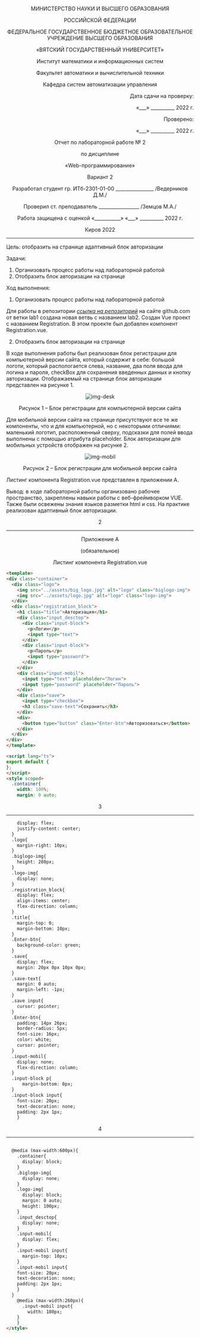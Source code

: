<p align = center>МИНИСТЕРСТВО НАУКИ И ВЫСШЕГО ОБРАЗОВАНИЯ

<p align = center>РОССИЙСКОЙ ФЕДЕРАЦИИ

<p align = center>ФЕДЕРАЛЬНОЕ ГОСУДАРСТВЕННОЕ БЮДЖЕТНОЕ ОБРАЗОВАТЕЛЬНОЕ УЧРЕЖДЕНИЕ ВЫСШЕГО ОБРАЗОВАНИЯ

<p align = center>«ВЯТСКИЙ ГОСУДАРСТВЕННЫЙ УНИВЕРСИТЕТ»

<p align = center>Институт математики и информационных систем

<p align = center>Факультет автоматики и вычислительной техники

<p align = center>Кафедра систем автоматизации управления

<p align = right>Дата сдачи на проверку:

<p align = right>«___» __________ 2022 г.

<p align = right>Проверено:

<p align = right>«___» __________ 2022 г.

<p align = center>Отчет по лабораторной работе № 2

<p align = center>по дисциплине

<p align = center>«Web-программирование»

<p align = center>Вариант 2




<p align = center>Разработал студент гр. ИТб-2301-01-00 ________________ /Ведерников Д.М./

<p align = center>Проверил ст. преподаватель _________________ /Земцов М.А./

<p align = center>Работа защищена с оценкой «___________» «___» __________ 2022 г.



<p align = center>Киров 2022

__________
Цель:  отобразить на странице адаптивный блок авторизации

Задачи:

1. Организовать процесс работы над лабораторной работой
1. Отобразить блок авторизации на странице

Ход выполнения:

1. Организовать процесс работы над лабораторной работой

Для работы в репозитории *[ссылка на репозиторий](https://github.com/Dementoriy/Web)* на сайте github.com от ветки lab1 создана новая ветвь с названием lab2. Cоздан Vue проект c названием Registration. В этом проекте был добавлен компонент Registration.vue.

2. Отобразить блок авторизации на странице

В ходе выполнения работы был реализован блок регистрации для компьютерной версии сайта, который содержит в себе: большой логоти, который распологается слева, название, два поля ввода для логина и пароля, checkBox для сохранения введенных данных и кнопку авторизации. Отображаемый на странице блок авторизации представлен на рисунке 1.

<p align=center><img src="./img/Lab2-desk.png" alt="img-desk"></p>

<p align = center>Рисунок 1 – Блок регистрации для компьютерной версии сайта

Для мобильной версии сайта на странице присутствуют все те же компоненты, что и для компьютерной, но с некоторыми отличиями: маленький логотип, расположенный сверху, подсказки для полей ввода выполнены с помощью атрибута placeholder. Блок авторизации для мобильных устройств отображен на рисунке 2.


<p align=center><img src="./img/Lab2-mobil.png" alt="img-mobil"></p>

<p align = center>Рисунок 2 – Блок регистрации для мобильной версии сайта

Листинг компонента Registration.vue представлен в приложении А.

Вывод: в ходе лабораторной работы организовано рабочее пространство, закреплены навыки работы с веб-фреймворком VUE. Также были освежены знания языков разметки html и css. На практике реализован адаптивный блок авторизации.

<p align = center>2

__________

<p align = center>Приложение А

<p align = center>(обязательное) 

<p align = center>Листинг компонента Registration.vue

```html
<template>
<div class="container">
  <div class="logo">
    <img src="../assets/big_logo.jpg" alt="logo" class="biglogo-img">
    <img src="../assets/logo.jpg" alt="logo" class="logo-img">
  </div>
  <div class="registration_block">
    <h1 class="title">Авторизация</h1>
    <div class="input_desctop">
      <div class="input-block">
        <p>Логин</p>
        <input type="text">
      </div>
      <div class="input-block">
        <p>Пароль</p>
        <input type="password">
      </div>
    </div>
    <div class="input-mobil">
      <input type="text" placeholder="Логин">
      <input type="password" placeholder="Пароль">
    </div>
    <div class="save">
      <input type="checkbox">
      <h3 class="save-text">Сохранить</h3>
    </div>
    <div>
      <button type="button" class="Enter-btn">Авторизоваться</button>
    </div>
  </div>
</div>
</template>

<script lang="ts">
export default {
};
</script>
<style scoped>
  .container{
    width: 100%;
    margin: 0 auto;

```
<p align = center>3

__________

```html
    display: flex;
    justify-content: center;
  }
  .logo{
    margin-right: 10px;
  }
  .biglogo-img{
    height: 280px;
  }
  .logo-img{
    display: none;
  }
  .registration_block{
    display: flex;
    align-items: center;
    flex-direction: column;
  }
  .title{
    margin-top: 0;
    margin-bottom: 10px;
  }
  .Enter-btn{
    background-color: green;
  }
  .save{
    display: flex;
    margin: 20px 0px 10px 0px;
  }
  .save-text{
    margin: 0 auto;
    margin-left: -1px;
  }
  .save input{
    cursor: pointer;
  }
  .Enter-btn{
    padding: 14px 26px;
    border-radius: 5px;
    font-size: 16px;
    color: white;
    cursor: pointer;
  }
  .input-mobil{
    display: none;
    flex-direction: column;
  }
  .input-block p{
      margin-bottom: 0px;
  }
  .input-block input{
    font-size: 20px;
    text-decoration: none;
    padding: 2px 1px;
    }

```
<p align = center>4

__________

```html

  @media (max-width:600px){
    .container{
      display: block;
    }
    .biglogo-img{
      display: none;
    }
    .logo-img{
      display: block;
      margin: 0 auto;
      height: 100px;
    }
    .input_desctop{
      display: none;
    }
    .input-mobil{
      display: flex;
    }
    .input-mobil input{
      margin-top: 10px;
    }
    .input-mobil input{
    font-size: 20px;
    text-decoration: none;
    padding: 2px 1px;
    }
  }
    @media (max-width:260px){
      .input-mobil input{
        width: 180px;
    }
    }
</style>
```